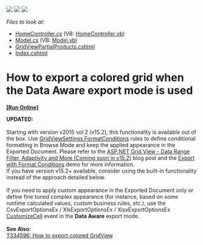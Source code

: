 <!-- default badges list -->
![](https://img.shields.io/endpoint?url=https://codecentral.devexpress.com/api/v1/VersionRange/128551474/15.2.4%2B)
[![](https://img.shields.io/badge/Open_in_DevExpress_Support_Center-FF7200?style=flat-square&logo=DevExpress&logoColor=white)](https://supportcenter.devexpress.com/ticket/details/E4098)
[![](https://img.shields.io/badge/📖_How_to_use_DevExpress_Examples-e9f6fc?style=flat-square)](https://docs.devexpress.com/GeneralInformation/403183)
<!-- default badges end -->
<!-- default file list -->
*Files to look at*:

* [HomeController.cs](./CS/Controllers/HomeController.cs) (VB: [HomeController.vb](./VB/Controllers/HomeController.vb))
* [Model.cs](./CS/Models/Model.cs) (VB: [Model.vb](./VB/Models/Model.vb))
* [GridViewPartialProducts.cshtml](./CS/Views/Home/GridViewPartialProducts.cshtml)
* [Index.cshtml](./CS/Views/Home/Index.cshtml)
<!-- default file list end -->
# How to export a colored grid when the Data Aware export mode is used
<!-- run online -->
**[[Run Online]](https://codecentral.devexpress.com/128551474/)**
<!-- run online end -->


<p><strong>UPDATED:</strong><br><br>Starting with version v2015 vol 2 (v15.2), this functionality is available out of the box. Use <a href="https://docs.devexpress.com/AspNetMvc/DevExpress.Web.Mvc.GridViewSettings.FormatConditions?p=netframework">GridViewSettings.FormatConditions</a> rules to define conditional formatting in Browse Mode and keep the applied appearance in the Exported Document. Please refer to the <a href="https://community.devexpress.com/blogs/aspnet/archive/2015/11/10/asp-net-grid-view-data-range-filter-adaptivity-and-more-coming-soon-in-v15-2.aspx">ASP.NET Grid View - Data Range Filter, Adaptivity and More (Coming soon in v15.2)</a> blog post and the <a href="http://demos.devexpress.com/MVCxGridViewDemos/Exporting/ExportWithFormatConditions">Export with Format Conditions</a> demo for more information.<br>If you have version v15.2+ available, consider using the built-in functionality instead of the approach detailed below.<br><br>If you need to apply custom appearance in the Exported Document only or define fine tuned complex appearance (for instance, based on some runtime calculated values, custom business rules, etc.), use the CsvExportOptionsEx / XlsExportOptionsEx / XlsxExportOptionsEx <a href="https://documentation.devexpress.com/#CoreLibraries/DevExpressXtraPrintingXlsxExportOptionsEx_CustomizeCelltopic">CustomizeCell</a> event in the <strong>Data Aware</strong> export mode.<br><br><strong>See Also:</strong><br><a href="https://www.devexpress.com/Support/Center/p/T334596">T334596: How to export colored GridView</a></p>

<br/>


